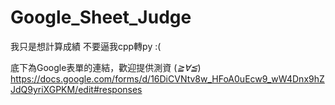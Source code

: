 # Google_Sheet_Judge
我只是想計算成績
不要逼我cpp轉py :(

底下為Google表單的連結，歡迎提供測資 (*≧∀≦*)
https://docs.google.com/forms/d/16DiCVNtv8w_HFoA0uEcw9_wW4Dnx9hZJdQ9yriXGPKM/edit#responses

